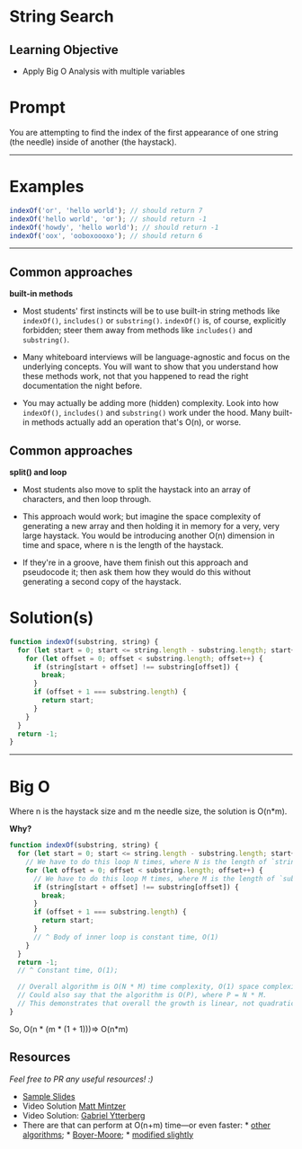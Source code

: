 # String Search

## Learning Objective
* Apply Big O Analysis with multiple variables

# Prompt

You are attempting to find the index of the first appearance of one string (the needle) inside of another (the haystack).

---

# Examples

```javascript
indexOf('or', 'hello world'); // should return 7
indexOf('hello world', 'or'); // should return -1
indexOf('howdy', 'hello world'); // should return -1
indexOf('oox', 'ooboxoooxo'); // should return 6
```

---

## Common approaches

**built-in methods**

- Most students' first instincts will be to use built-in string methods like `indexOf()`, `includes()` or `substring()`. `indexOf()` is, of course, explicitly forbidden; steer them away from methods like `includes()` and `substring()`.


- Many whiteboard interviews will be language-agnostic and focus on the underlying concepts. You will want to show that you understand how these methods work, not that you happened to read the right documentation the night before.


- You may actually be adding more (hidden) complexity. Look into how `indexOf()`, `includes()` and `substring()` work under the hood. Many built-in methods actually add an operation that's O(n), or worse.


## Common approaches

**split() and loop**

- Most students also move to split the haystack into an array of characters, and then loop through.


- This approach would work; but imagine the space complexity of generating a new array and then holding it in memory for a very, very large haystack. You would be introducing another O(n) dimension in time and space, where n is the length of the haystack.


- If they're in a groove, have them finish out this approach and pseudocode it; then ask them how they would do this without generating a second copy of the haystack.


# Solution(s)

```javascript
function indexOf(substring, string) {
  for (let start = 0; start <= string.length - substring.length; start++) {
    for (let offset = 0; offset < substring.length; offset++) {
      if (string[start + offset] !== substring[offset]) {
        break;
      }
      if (offset + 1 === substring.length) {
        return start;
      }
    }
  }
  return -1;
}
```

---

# Big O

Where n is the haystack size and m the needle size, the solution is O(n\*m).

**Why?**

```javascript
function indexOf(substring, string) {
  for (let start = 0; start <= string.length - substring.length; start++) {
    // We have to do this loop N times, where N is the length of `string`
    for (let offset = 0; offset < substring.length; offset++) {
      // We have to do this loop M times, where M is the length of `substring`
      if (string[start + offset] !== substring[offset]) {
        break;
      }
      if (offset + 1 === substring.length) {
        return start;
      }
      // ^ Body of inner loop is constant time, O(1)
    }
  }
  return -1;
  // ^ Constant time, O(1);

  // Overall algorithm is O(N * M) time complexity, O(1) space complexity
  // Could also say that the algorithm is O(P), where P = N * M.
  // This demonstrates that overall the growth is linear, not quadratic (N^2).
}
```

So, O(n \* (m \* (1 + 1)))=> O(n\*m)


## Resources
_Feel free to PR any useful resources! :)_

* [Sample Slides](https://docs.google.com/presentation/d/1XfnxmFlgMpcSvj4t3fuDFOs6WHpL9VAYxwTcEBr_bsA/edit#slide=id.p)
* Video Solution [Matt Mintzer](https://www.youtube.com/watch?v=RDYZCErOQws)
* Video Solution: [Gabriel Ytterberg](https://youtu.be/UJQPVpvlZLA)
* There are that can perform at O(n+m) time—or even faster:
      * [other algorithms](https://en.wikipedia.org/wiki/String_searching_algorithm#Single_pattern_algorithms);
      * [Boyer-Moore](https://en.wikipedia.org/wiki/Boyer%E2%80%93Moore_string_search_algorithm);
      * [modified slightly](https://en.wikipedia.org/wiki/Boyer%E2%80%93Moore_string_search_algorithm#The_Galil_Rule)

